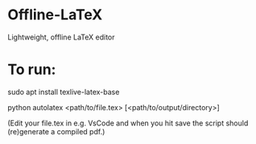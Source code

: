 # Offline-LaTeX
Lightweight, offline LaTeX editor

# To run:
sudo apt install texlive-latex-base

python autolatex <path/to/file.tex> [<path/to/output/directory>]

(Edit your file.tex in e.g. VsCode and when you hit save the script should (re)generate a compiled pdf.)
